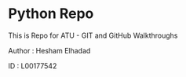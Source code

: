 # Python Repo
This is Repo for ATU - GIT and GitHub Walkthroughs

Author : Hesham Elhadad

ID     : L00177542
